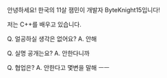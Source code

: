 안녕하세요! 한국의 11살 잼민이 개발자 ByteKnight15입니다!

저는 C++를 배우고 있습니다.

Q. 얼공하실 생각은 없어요?
A. 안해

Q. 실명 공개는요?
A. 안한다니까

Q. 협업은?
A. 안한다고 몇변을 말해 ㅡㅡ
